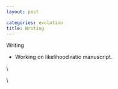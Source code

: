 ```yaml
---
layout: post

categories: evolution
title: Writing 
---
```






Writing

-   Working on likelihood ratio manuscript.

\

\

